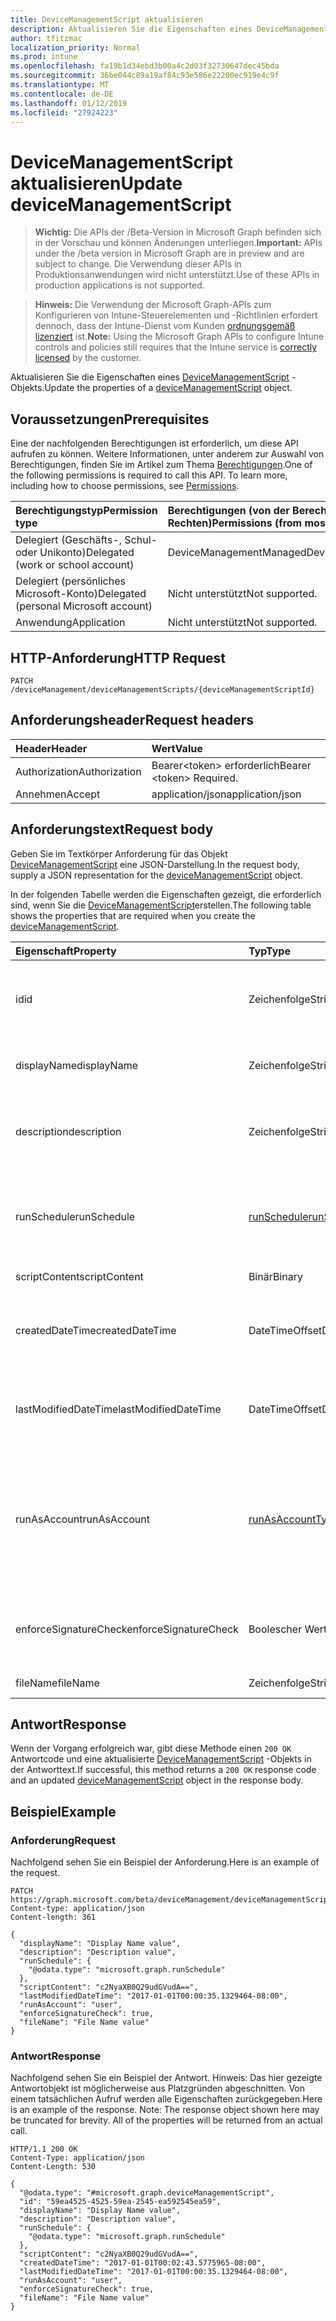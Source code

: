 ```yaml
---
title: DeviceManagementScript aktualisieren
description: Aktualisieren Sie die Eigenschaften eines DeviceManagementScript-Objekts.
author: tfitzmac
localization_priority: Normal
ms.prod: intune
ms.openlocfilehash: fa19b1d34ebd3b00a4c2d03f32730647dec45bda
ms.sourcegitcommit: 36be044c89a19af84c93e586e22200ec919e4c9f
ms.translationtype: MT
ms.contentlocale: de-DE
ms.lasthandoff: 01/12/2019
ms.locfileid: "27924223"
---
```

# <a name="update-devicemanagementscript"></a><span data-ttu-id="9cde6-103">DeviceManagementScript aktualisieren</span><span class="sxs-lookup"><span data-stu-id="9cde6-103">Update deviceManagementScript</span></span>

> <span data-ttu-id="9cde6-104">**Wichtig:** Die APIs der /Beta-Version in Microsoft Graph befinden sich in der Vorschau und können Änderungen unterliegen.</span><span class="sxs-lookup"><span data-stu-id="9cde6-104">**Important:** APIs under the /beta version in Microsoft Graph are in preview and are subject to change.</span></span> <span data-ttu-id="9cde6-105">Die Verwendung dieser APIs in Produktionsanwendungen wird nicht unterstützt.</span><span class="sxs-lookup"><span data-stu-id="9cde6-105">Use of these APIs in production applications is not supported.</span></span>

> <span data-ttu-id="9cde6-106">**Hinweis:** Die Verwendung der Microsoft Graph-APIs zum Konfigurieren von Intune-Steuerelementen und -Richtlinien erfordert dennoch, dass der Intune-Dienst vom Kunden [ordnungsgemäß lizenziert](https://go.microsoft.com/fwlink/?linkid=839381) ist.</span><span class="sxs-lookup"><span data-stu-id="9cde6-106">**Note:** Using the Microsoft Graph APIs to configure Intune controls and policies still requires that the Intune service is [correctly licensed](https://go.microsoft.com/fwlink/?linkid=839381) by the customer.</span></span>

<span data-ttu-id="9cde6-107">Aktualisieren Sie die Eigenschaften eines [DeviceManagementScript](../resources/intune-devices-devicemanagementscript.md) -Objekts.</span><span class="sxs-lookup"><span data-stu-id="9cde6-107">Update the properties of a [deviceManagementScript](../resources/intune-devices-devicemanagementscript.md) object.</span></span>
## <a name="prerequisites"></a><span data-ttu-id="9cde6-108">Voraussetzungen</span><span class="sxs-lookup"><span data-stu-id="9cde6-108">Prerequisites</span></span>
<span data-ttu-id="9cde6-p102">Eine der nachfolgenden Berechtigungen ist erforderlich, um diese API aufrufen zu können. Weitere Informationen, unter anderem zur Auswahl von Berechtigungen, finden Sie im Artikel zum Thema [Berechtigungen](/graph/permissions-reference).</span><span class="sxs-lookup"><span data-stu-id="9cde6-p102">One of the following permissions is required to call this API. To learn more, including how to choose permissions, see [Permissions](/graph/permissions-reference).</span></span>

|<span data-ttu-id="9cde6-111">Berechtigungstyp</span><span class="sxs-lookup"><span data-stu-id="9cde6-111">Permission type</span></span>|<span data-ttu-id="9cde6-112">Berechtigungen (von der Berechtigung mit den meisten Rechten zu der mit den wenigsten Rechten)</span><span class="sxs-lookup"><span data-stu-id="9cde6-112">Permissions (from most to least privileged)</span></span>|
|:---|:---|
|<span data-ttu-id="9cde6-113">Delegiert (Geschäfts-, Schul- oder Unikonto)</span><span class="sxs-lookup"><span data-stu-id="9cde6-113">Delegated (work or school account)</span></span>|<span data-ttu-id="9cde6-114">DeviceManagementManagedDevices.ReadWrite.All</span><span class="sxs-lookup"><span data-stu-id="9cde6-114">DeviceManagementManagedDevices.ReadWrite.All</span></span>|
|<span data-ttu-id="9cde6-115">Delegiert (persönliches Microsoft-Konto)</span><span class="sxs-lookup"><span data-stu-id="9cde6-115">Delegated (personal Microsoft account)</span></span>|<span data-ttu-id="9cde6-116">Nicht unterstützt</span><span class="sxs-lookup"><span data-stu-id="9cde6-116">Not supported.</span></span>|
|<span data-ttu-id="9cde6-117">Anwendung</span><span class="sxs-lookup"><span data-stu-id="9cde6-117">Application</span></span>|<span data-ttu-id="9cde6-118">Nicht unterstützt</span><span class="sxs-lookup"><span data-stu-id="9cde6-118">Not supported.</span></span>|

## <a name="http-request"></a><span data-ttu-id="9cde6-119">HTTP-Anforderung</span><span class="sxs-lookup"><span data-stu-id="9cde6-119">HTTP Request</span></span>
<!-- {
  "blockType": "ignored"
}
-->
``` http
PATCH /deviceManagement/deviceManagementScripts/{deviceManagementScriptId}
```

## <a name="request-headers"></a><span data-ttu-id="9cde6-120">Anforderungsheader</span><span class="sxs-lookup"><span data-stu-id="9cde6-120">Request headers</span></span>
|<span data-ttu-id="9cde6-121">Header</span><span class="sxs-lookup"><span data-stu-id="9cde6-121">Header</span></span>|<span data-ttu-id="9cde6-122">Wert</span><span class="sxs-lookup"><span data-stu-id="9cde6-122">Value</span></span>|
|:---|:---|
|<span data-ttu-id="9cde6-123">Authorization</span><span class="sxs-lookup"><span data-stu-id="9cde6-123">Authorization</span></span>|<span data-ttu-id="9cde6-124">Bearer&lt;token&gt; erforderlich</span><span class="sxs-lookup"><span data-stu-id="9cde6-124">Bearer &lt;token&gt; Required.</span></span>|
|<span data-ttu-id="9cde6-125">Annehmen</span><span class="sxs-lookup"><span data-stu-id="9cde6-125">Accept</span></span>|<span data-ttu-id="9cde6-126">application/json</span><span class="sxs-lookup"><span data-stu-id="9cde6-126">application/json</span></span>|

## <a name="request-body"></a><span data-ttu-id="9cde6-127">Anforderungstext</span><span class="sxs-lookup"><span data-stu-id="9cde6-127">Request body</span></span>
<span data-ttu-id="9cde6-128">Geben Sie im Textkörper Anforderung für das Objekt [DeviceManagementScript](../resources/intune-devices-devicemanagementscript.md) eine JSON-Darstellung.</span><span class="sxs-lookup"><span data-stu-id="9cde6-128">In the request body, supply a JSON representation for the [deviceManagementScript](../resources/intune-devices-devicemanagementscript.md) object.</span></span>

<span data-ttu-id="9cde6-129">In der folgenden Tabelle werden die Eigenschaften gezeigt, die erforderlich sind, wenn Sie die [DeviceManagementScript](../resources/intune-devices-devicemanagementscript.md)erstellen.</span><span class="sxs-lookup"><span data-stu-id="9cde6-129">The following table shows the properties that are required when you create the [deviceManagementScript](../resources/intune-devices-devicemanagementscript.md).</span></span>

|<span data-ttu-id="9cde6-130">Eigenschaft</span><span class="sxs-lookup"><span data-stu-id="9cde6-130">Property</span></span>|<span data-ttu-id="9cde6-131">Typ</span><span class="sxs-lookup"><span data-stu-id="9cde6-131">Type</span></span>|<span data-ttu-id="9cde6-132">Beschreibung</span><span class="sxs-lookup"><span data-stu-id="9cde6-132">Description</span></span>|
|:---|:---|:---|
|<span data-ttu-id="9cde6-133">id</span><span class="sxs-lookup"><span data-stu-id="9cde6-133">id</span></span>|<span data-ttu-id="9cde6-134">Zeichenfolge</span><span class="sxs-lookup"><span data-stu-id="9cde6-134">String</span></span>|<span data-ttu-id="9cde6-135">Eindeutiger Bezeichner für das Gerät Management-Skript.</span><span class="sxs-lookup"><span data-stu-id="9cde6-135">Unique Identifier for the device management script.</span></span>|
|<span data-ttu-id="9cde6-136">displayName</span><span class="sxs-lookup"><span data-stu-id="9cde6-136">displayName</span></span>|<span data-ttu-id="9cde6-137">Zeichenfolge</span><span class="sxs-lookup"><span data-stu-id="9cde6-137">String</span></span>|<span data-ttu-id="9cde6-138">Name des Skripts Management Gerät.</span><span class="sxs-lookup"><span data-stu-id="9cde6-138">Name of the device management script.</span></span>|
|<span data-ttu-id="9cde6-139">description</span><span class="sxs-lookup"><span data-stu-id="9cde6-139">description</span></span>|<span data-ttu-id="9cde6-140">Zeichenfolge</span><span class="sxs-lookup"><span data-stu-id="9cde6-140">String</span></span>|<span data-ttu-id="9cde6-141">Optionale Beschreibung für das Gerät Management-Skript.</span><span class="sxs-lookup"><span data-stu-id="9cde6-141">Optional description for the device management script.</span></span>|
|<span data-ttu-id="9cde6-142">runSchedule</span><span class="sxs-lookup"><span data-stu-id="9cde6-142">runSchedule</span></span>|[<span data-ttu-id="9cde6-143">runSchedule</span><span class="sxs-lookup"><span data-stu-id="9cde6-143">runSchedule</span></span>](../resources/intune-devices-runschedule.md)|<span data-ttu-id="9cde6-144">Das Intervall für das Skript ausgeführt wird.</span><span class="sxs-lookup"><span data-stu-id="9cde6-144">The interval for script to run.</span></span> <span data-ttu-id="9cde6-145">Wenn nicht definiert das Skript einmal ausgeführt wird</span><span class="sxs-lookup"><span data-stu-id="9cde6-145">If not defined the script will run once</span></span>|
|<span data-ttu-id="9cde6-146">scriptContent</span><span class="sxs-lookup"><span data-stu-id="9cde6-146">scriptContent</span></span>|<span data-ttu-id="9cde6-147">Binär</span><span class="sxs-lookup"><span data-stu-id="9cde6-147">Binary</span></span>|<span data-ttu-id="9cde6-148">Der Skriptinhalt.</span><span class="sxs-lookup"><span data-stu-id="9cde6-148">The script content.</span></span>|
|<span data-ttu-id="9cde6-149">createdDateTime</span><span class="sxs-lookup"><span data-stu-id="9cde6-149">createdDateTime</span></span>|<span data-ttu-id="9cde6-150">DateTimeOffset</span><span class="sxs-lookup"><span data-stu-id="9cde6-150">DateTimeOffset</span></span>|<span data-ttu-id="9cde6-151">Datum und Zeit für das Gerät Management-Skript erstellt wurde.</span><span class="sxs-lookup"><span data-stu-id="9cde6-151">The date and time the device management script was created.</span></span>|
|<span data-ttu-id="9cde6-152">lastModifiedDateTime</span><span class="sxs-lookup"><span data-stu-id="9cde6-152">lastModifiedDateTime</span></span>|<span data-ttu-id="9cde6-153">DateTimeOffset</span><span class="sxs-lookup"><span data-stu-id="9cde6-153">DateTimeOffset</span></span>|<span data-ttu-id="9cde6-154">Datum und Uhrzeit der letzten Änderung des Geräts Management-Skripts.</span><span class="sxs-lookup"><span data-stu-id="9cde6-154">The date and time the device management script was last modified.</span></span>|
|<span data-ttu-id="9cde6-155">runAsAccount</span><span class="sxs-lookup"><span data-stu-id="9cde6-155">runAsAccount</span></span>|[<span data-ttu-id="9cde6-156">runAsAccountType</span><span class="sxs-lookup"><span data-stu-id="9cde6-156">runAsAccountType</span></span>](../resources/intune-shared-runasaccounttype.md)|<span data-ttu-id="9cde6-157">Gibt den Typ des Ausführungskontexts, den das Gerät Management-Skript in ausgeführt wird.</span><span class="sxs-lookup"><span data-stu-id="9cde6-157">Indicates the type of execution context the device management script runs in.</span></span> <span data-ttu-id="9cde6-158">Mögliche Werte sind: `system` und `user`.</span><span class="sxs-lookup"><span data-stu-id="9cde6-158">Possible values are: `system`, `user`.</span></span>|
|<span data-ttu-id="9cde6-159">enforceSignatureCheck</span><span class="sxs-lookup"><span data-stu-id="9cde6-159">enforceSignatureCheck</span></span>|<span data-ttu-id="9cde6-160">Boolescher Wert</span><span class="sxs-lookup"><span data-stu-id="9cde6-160">Boolean</span></span>|<span data-ttu-id="9cde6-161">Geben Sie an, ob die Signatur Skript muss aktiviert sein.</span><span class="sxs-lookup"><span data-stu-id="9cde6-161">Indicate whether the script signature needs be checked.</span></span>|
|<span data-ttu-id="9cde6-162">fileName</span><span class="sxs-lookup"><span data-stu-id="9cde6-162">fileName</span></span>|<span data-ttu-id="9cde6-163">Zeichenfolge</span><span class="sxs-lookup"><span data-stu-id="9cde6-163">String</span></span>|<span data-ttu-id="9cde6-164">Dateiname des Skripts.</span><span class="sxs-lookup"><span data-stu-id="9cde6-164">Script file name.</span></span>|



## <a name="response"></a><span data-ttu-id="9cde6-165">Antwort</span><span class="sxs-lookup"><span data-stu-id="9cde6-165">Response</span></span>
<span data-ttu-id="9cde6-166">Wenn der Vorgang erfolgreich war, gibt diese Methode einen `200 OK` Antwortcode und eine aktualisierte [DeviceManagementScript](../resources/intune-devices-devicemanagementscript.md) -Objekts in der Antworttext.</span><span class="sxs-lookup"><span data-stu-id="9cde6-166">If successful, this method returns a `200 OK` response code and an updated [deviceManagementScript](../resources/intune-devices-devicemanagementscript.md) object in the response body.</span></span>

## <a name="example"></a><span data-ttu-id="9cde6-167">Beispiel</span><span class="sxs-lookup"><span data-stu-id="9cde6-167">Example</span></span>
### <a name="request"></a><span data-ttu-id="9cde6-168">Anforderung</span><span class="sxs-lookup"><span data-stu-id="9cde6-168">Request</span></span>
<span data-ttu-id="9cde6-169">Nachfolgend sehen Sie ein Beispiel der Anforderung.</span><span class="sxs-lookup"><span data-stu-id="9cde6-169">Here is an example of the request.</span></span>
``` http
PATCH https://graph.microsoft.com/beta/deviceManagement/deviceManagementScripts/{deviceManagementScriptId}
Content-type: application/json
Content-length: 361

{
  "displayName": "Display Name value",
  "description": "Description value",
  "runSchedule": {
    "@odata.type": "microsoft.graph.runSchedule"
  },
  "scriptContent": "c2NyaXB0Q29udGVudA==",
  "lastModifiedDateTime": "2017-01-01T00:00:35.1329464-08:00",
  "runAsAccount": "user",
  "enforceSignatureCheck": true,
  "fileName": "File Name value"
}
```

### <a name="response"></a><span data-ttu-id="9cde6-170">Antwort</span><span class="sxs-lookup"><span data-stu-id="9cde6-170">Response</span></span>
<span data-ttu-id="9cde6-p105">Nachfolgend sehen Sie ein Beispiel der Antwort. Hinweis: Das hier gezeigte Antwortobjekt ist möglicherweise aus Platzgründen abgeschnitten. Von einem tatsächlichen Aufruf werden alle Eigenschaften zurückgegeben.</span><span class="sxs-lookup"><span data-stu-id="9cde6-p105">Here is an example of the response. Note: The response object shown here may be truncated for brevity. All of the properties will be returned from an actual call.</span></span>
``` http
HTTP/1.1 200 OK
Content-Type: application/json
Content-Length: 530

{
  "@odata.type": "#microsoft.graph.deviceManagementScript",
  "id": "59ea4525-4525-59ea-2545-ea592545ea59",
  "displayName": "Display Name value",
  "description": "Description value",
  "runSchedule": {
    "@odata.type": "microsoft.graph.runSchedule"
  },
  "scriptContent": "c2NyaXB0Q29udGVudA==",
  "createdDateTime": "2017-01-01T00:02:43.5775965-08:00",
  "lastModifiedDateTime": "2017-01-01T00:00:35.1329464-08:00",
  "runAsAccount": "user",
  "enforceSignatureCheck": true,
  "fileName": "File Name value"
}
```





